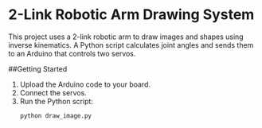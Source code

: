 # 2-Link Robotic Arm Drawing System

This project uses a 2-link robotic arm to draw images and shapes using inverse kinematics. A Python script calculates joint angles and sends them to an Arduino that controls two servos.

##Getting Started

1. Upload the Arduino code to your board.
2. Connect the servos.
3. Run the Python script:
   ```bash
   python draw_image.py
